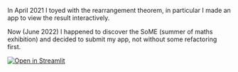 In April 2021 I toyed with the rearrangement theorem, in particular I made an app to view
the result interactively.

Now (June 2022) I happened to discover the SoME (summer of maths exhibition) and decided
to submit my app, not without some refactoring first.

[![Open in Streamlit](https://static.streamlit.io/badges/streamlit_badge_black_white.svg)](https://clement-lelievre-riemann-rearrangement-some2022-main-wzd254.streamlitapp.com/)
